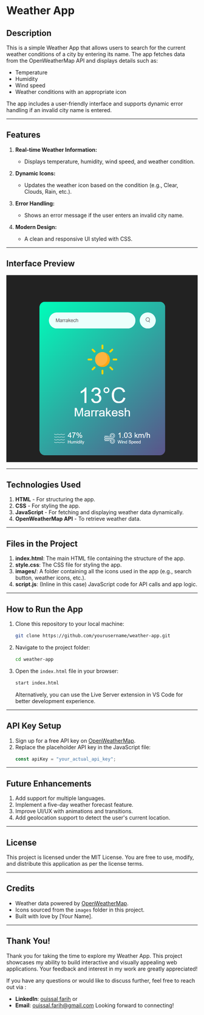 # Weather App

## Description
This is a simple Weather App that allows users to search for the current weather conditions of a city by entering its name. The app fetches data from the OpenWeatherMap API and displays details such as:

- Temperature
- Humidity
- Wind speed
- Weather conditions with an appropriate icon

The app includes a user-friendly interface and supports dynamic error handling if an invalid city name is entered.

---

## Features

1. **Real-time Weather Information:**
   - Displays temperature, humidity, wind speed, and weather condition.

2. **Dynamic Icons:**
   - Updates the weather icon based on the condition (e.g., Clear, Clouds, Rain, etc.).

3. **Error Handling:**
   - Shows an error message if the user enters an invalid city name.

4. **Modern Design:**
   - A clean and responsive UI styled with CSS.

---

## Interface Preview


![Weather App Screenshot](weatherappscreen.png)

---

## Technologies Used

1. **HTML** - For structuring the app.
2. **CSS** - For styling the app.
3. **JavaScript** - For fetching and displaying weather data dynamically.
4. **OpenWeatherMap API** - To retrieve weather data.

---

## Files in the Project

1. **index.html**: The main HTML file containing the structure of the app.
2. **style.css**: The CSS file for styling the app.
3. **images/**: A folder containing all the icons used in the app (e.g., search button, weather icons, etc.).
4. **script.js**: (Inline in this case) JavaScript code for API calls and app logic.

---

## How to Run the App

1. Clone this repository to your local machine:
   ```bash
   git clone https://github.com/yourusername/weather-app.git
   ```

2. Navigate to the project folder:
   ```bash
   cd weather-app
   ```

3. Open the `index.html` file in your browser:
   ```bash
   start index.html
   ```
   Alternatively, you can use the Live Server extension in VS Code for better development experience.

---

## API Key Setup

1. Sign up for a free API key on [OpenWeatherMap](https://openweathermap.org/).
2. Replace the placeholder API key in the JavaScript file:
   ```javascript
   const apiKey = "your_actual_api_key";
   ```

---

## Future Enhancements

1. Add support for multiple languages.
2. Implement a five-day weather forecast feature.
3. Improve UI/UX with animations and transitions.
4. Add geolocation support to detect the user's current location.

---

## License

This project is licensed under the MIT License. You are free to use, modify, and distribute this application as per the license terms.

---

## Credits

- Weather data powered by [OpenWeatherMap](https://openweathermap.org/).
- Icons sourced from the `images` folder in this project.
- Built with love by [Your Name].

---

## Thank You!

Thank you for taking the time to explore my Weather App. This project showcases my ability to build interactive and visually appealing web applications. Your feedback and interest in my work are greatly appreciated!

If you have any questions or would like to discuss further, feel free to reach out via :
- **LinkedIn**: [ouissal farih](https://www.linkedin.com/in/ouissal-farih/)
  or
- **Email**: [ouissal.farih@gmail.com](mailto:ouissal.farih@gmail.com)
Looking forward to connecting!

